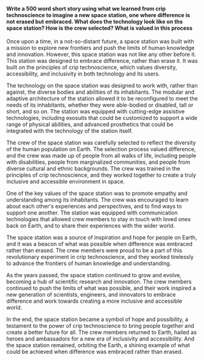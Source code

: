#### Write a 500 word short story using what we learned from crip technoscience to imagine a new space station, one where difference is not erased but embraced. What does the technology look like on ths space station? How is the crew selected? What is valued in this process

Once upon a time, in a not-so-distant future, a space station was built with a mission to explore new frontiers and push the limits of human knowledge and innovation. However, this space station was not like any other before it. This station was designed to embrace difference, rather than erase it. It was built on the principles of crip technoscience, which values diversity, accessibility, and inclusivity in both technology and its users.

The technology on the space station was designed to work with, rather than against, the diverse bodies and abilities of its inhabitants. The modular and adaptive architecture of the station allowed it to be reconfigured to meet the needs of its inhabitants, whether they were able-bodied or disabled, tall or short, and so on. The station was equipped with cutting-edge assistive technologies, including exosuits that could be customized to support a wide range of physical abilities, and advanced prosthetics that could be integrated with the technology of the station itself.

The crew of the space station was carefully selected to reflect the diversity of the human population on Earth. The selection process valued difference, and the crew was made up of people from all walks of life, including people with disabilities, people from marginalized communities, and people from diverse cultural and ethnic backgrounds. The crew was trained in the principles of crip technoscience, and they worked together to create a truly inclusive and accessible environment in space.

One of the key values of the space station was to promote empathy and understanding among its inhabitants. The crew was encouraged to learn about each other's experiences and perspectives, and to find ways to support one another. The station was equipped with communication technologies that allowed crew members to stay in touch with loved ones back on Earth, and to share their experiences with the wider world.

The space station was a source of inspiration and hope for people on Earth, and it was a beacon of what was possible when difference was embraced rather than erased. The crew members were proud to be a part of this revolutionary experiment in crip technoscience, and they worked tirelessly to advance the frontiers of human knowledge and understanding.

As the years passed, the space station continued to grow and evolve, becoming a hub of scientific research and innovation. The crew members continued to push the limits of what was possible, and their work inspired a new generation of scientists, engineers, and innovators to embrace difference and work towards creating a more inclusive and accessible world.

In the end, the space station became a symbol of hope and possibility, a testament to the power of crip technoscience to bring people together and create a better future for all. The crew members returned to Earth, hailed as heroes and ambassadors for a new era of inclusivity and accessibility. And the space station remained, orbiting the Earth, a shining example of what could be achieved when difference was embraced rather than erased.